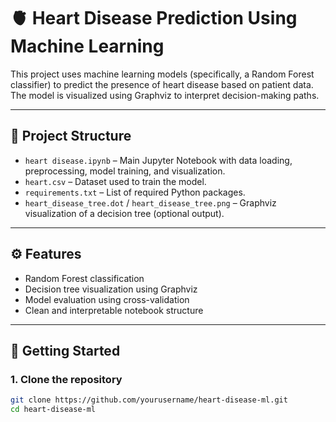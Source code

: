 # 🫀 Heart Disease Prediction Using Machine Learning

This project uses machine learning models (specifically, a Random Forest classifier) to predict the presence of heart disease based on patient data. The model is visualized using Graphviz to interpret decision-making paths.

---

## 📁 Project Structure

- `heart disease.ipynb` – Main Jupyter Notebook with data loading, preprocessing, model training, and visualization.
- `heart.csv` – Dataset used to train the model.
- `requirements.txt` – List of required Python packages.
- `heart_disease_tree.dot` / `heart_disease_tree.png` – Graphviz visualization of a decision tree (optional output).

---

## ⚙️ Features

- Random Forest classification
- Decision tree visualization using Graphviz
- Model evaluation using cross-validation
- Clean and interpretable notebook structure

---

## 🚀 Getting Started

### 1. Clone the repository
```bash
git clone https://github.com/yourusername/heart-disease-ml.git
cd heart-disease-ml
